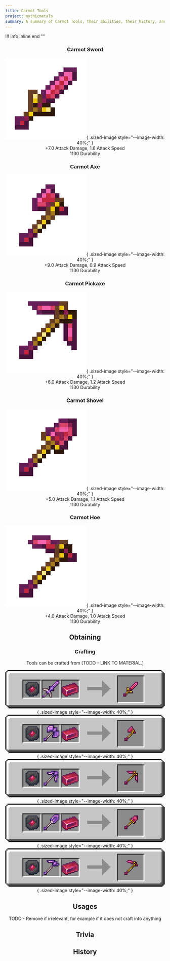 ```yaml
---
title: Carmot Tools
project: mythicmetals
summary: A summary of Carmot Tools, their abilities, their history, and how to craft them.
---
```


!!! info inline end ""
    <center class=tooltip>
    <h3>**Carmot Sword**</h3>
    ![WRITE ALT TEXT HERE](../../assets/mythicmetals/carmot_sword.png){ .sized-image style="--image-width: 40%;" }<br>
    +7.0 Attack Damage, 1.6 Attack Speed<br>
    1130 Durability<br>
    <h3>**Carmot Axe**</h3>
    ![WRITE ALT TEXT HERE](../../assets/mythicmetals/carmot_axe.png){ .sized-image style="--image-width: 40%;" }<br>
    +9.0 Attack Damage, 0.9 Attack Speed<br>
    1130 Durability<br>
    <h3>**Carmot Pickaxe**</h3>
    ![WRITE ALT TEXT HERE](../../assets/mythicmetals/carmot_pickaxe.png){ .sized-image style="--image-width: 40%;" }<br>
    +6.0 Attack Damage, 1.2 Attack Speed<br>
    1130 Durability<br>
    <h3>**Carmot Shovel**</h3>
    ![WRITE ALT TEXT HERE](../../assets/mythicmetals/carmot_shovel.png){ .sized-image style="--image-width: 40%;" }<br>
    +5.0 Attack Damage, 1.1 Attack Speed<br>
    1130 Durability<br>
    <h3>**Carmot Hoe**</h3>
    ![WRITE ALT TEXT HERE](../../assets/mythicmetals/carmot_hoe.png){ .sized-image style="--image-width: 40%;" }<br>
    +4.0 Attack Damage, 1.0 Attack Speed<br>
    1130 Durability<br>

## Obtaining

### Crafting

Tools can be crafted from [TODO - LINK TO MATERIAL.]

![Image of the recipe for Carmot Sword](../../assets/mythicmetals/recipes/tools/carmot_sword.png){ .sized-image style="--image-width: 40%;" }
![Image of the recipe for Carmot Axe](../../assets/mythicmetals/recipes/tools/carmot_axe.png){ .sized-image style="--image-width: 40%;" }
![Image of the recipe for Carmot Pickaxe](../../assets/mythicmetals/recipes/tools/carmot_pickaxe.png){ .sized-image style="--image-width: 40%;" }
![Image of the recipe for Carmot Shovel](../../assets/mythicmetals/recipes/tools/carmot_shovel.png){ .sized-image style="--image-width: 40%;" }
![Image of the recipe for Carmot Hoe](../../assets/mythicmetals/recipes/tools/carmot_hoe.png){ .sized-image style="--image-width: 40%;" }

## Usages

TODO - Remove if irrelevant, for example if it does not craft into anything

## Trivia

## History

